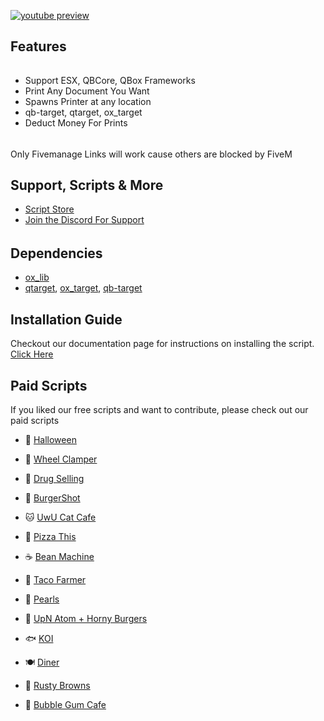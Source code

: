 [![youtube preview](https://i.imgur.com/boCthIy.png)](https://youtu.be/4yrAf1gWQps)



## Features
######
- Support ESX, QBCore, QBox Frameworks
- Print Any Document You Want
- Spawns Printer at any location
- qb-target, qtarget, ox_target
- Deduct Money For Prints

######

##
Only Fivemanage Links will work cause others are blocked by FiveM
##
## Support, Scripts & More
- [Script Store](https://pulsescripts.com/)
- [Join the Discord For Support](https://discord.gg/c6gXmtEf3H)
######

## Dependencies
- [ox_lib](https://github.com/overextended/ox_lib/releases)
- [qtarget](https://github.com/overextended/qtarget.git), [ox_target](https://github.com/overextended/ox_target/releases), [qb-target](https://github.com/qbcore-framework/qb-target)
##

## Installation Guide
Checkout our documentation page for instructions on installing the script. [Click Here](https://pulsescripts.gitbook.io/)

## Paid Scripts
If you liked our free scripts and want to contribute, please check out our paid scripts

* 🎃 [Halloween](https://pulsescripts.com/product/6516858)
* 🛑 [Wheel Clamper](https://pulsescripts.com/product/6805299)
* 💊 [Drug Selling](https://pulsescripts.com/product/drugsellingv2)

* 🍔 [BurgerShot](https://pulsescripts.com/product/burgershot)
* 🐱 [UwU Cat Cafe](https://pulsescripts.com/product/uwucatcafe)
* 🍕 [Pizza This](https://pulsescripts.com/product/6707931)
* ☕ [Bean Machine](https://pulsescripts.com/product/6741732)
* 🌮 [Taco Farmer](https://pulsescripts.com/product/6707937)
* 🐚 [Pearls](https://pulsescripts.com/product/6707935)
* 🍔 [UpN Atom + Horny Burgers](https://pulsescripts.com/product/6749404)
* 🐟 [KOI](https://pulsescripts.com/product/6994012)
* 🍽️ [Diner](https://pulsescripts.com/product/7007587)
* 🍩 [Rusty Browns](https://pulsescripts.com/product/6707942)
* 🍬 [Bubble Gum Cafe](https://pulsescripts.com/product/6707950)
